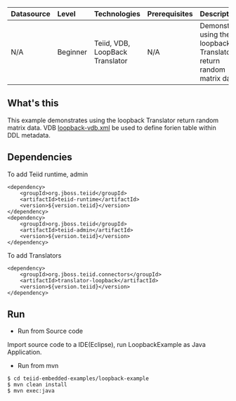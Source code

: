 | **Datasource** | **Level** | **Technologies** | **Prerequisites** | **Description** |
|:---------|:----------|:-----------------|:------------------|:----------------|
|N/A |Beginner |Teiid, VDB, LoopBack Translator |N/A |Demonstrates using the loopback Translator return random matrix data |

## What's this

This example demonstrates using the loopback Translator return random matrix data. VDB [loopback-vdb.xml](src/main/resources/loopback-vdb.xml) be used to define forien table within DDL metadata.

## Dependencies

To add Teiid runtime, admin

~~~
<dependency>
    <groupId>org.jboss.teiid</groupId>
    <artifactId>teiid-runtime</artifactId>
    <version>${version.teiid}</version>
</dependency>
<dependency>
    <groupId>org.jboss.teiid</groupId>
    <artifactId>teiid-admin</artifactId>
    <version>${version.teiid}</version>
</dependency>
~~~

To add Translators

~~~
<dependency>
    <groupId>org.jboss.teiid.connectors</groupId>
    <artifactId>translator-loopback</artifactId>
    <version>${version.teiid}</version>
</dependency>		
~~~

## Run

* Run from Source code

Import source code to a IDE(Eclipse), run LoopbackExample as Java Application.

* Run from mvn

~~~
$ cd teiid-embedded-examples/loopback-example
$ mvn clean install
$ mvn exec:java
~~~
